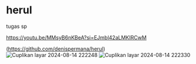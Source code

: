 # herul
tugas sp

https://youtu.be/MMsyB6nKBeA?si=EJmbl42aLMKIRCwM
 
(https://github.com/denispermana/herul)
![Cuplikan layar 2024-08-14 222248](https://github.com/user-attachments/assets/6e7577ed-6b53-4ab1-85b0-cef4827fd7e9)
![Cuplikan layar 2024-08-14 222330](https://github.com/user-attachments/assets/f679c84a-cf17-47a3-88e6-0ba5aa7ea6b3)
